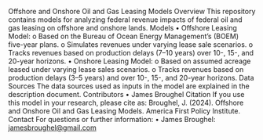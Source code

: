 Offshore and Onshore Oil and Gas Leasing Models
Overview
This repository contains models for analyzing federal revenue impacts of federal oil and gas leasing on offshore and onshore lands. 
Models
•	Offshore Leasing Model:
o	Based on the Bureau of Ocean Energy Management’s (BOEM) five-year plans.
o	Simulates revenues under varying lease sale scenarios.
o	Tracks revenues based on production delays (7–10 years) over 10-, 15-, and 20-year horizons.
•	Onshore Leasing Model:
o	Based on assumed acreage leased under varying lease sales scenarios.
o	Tracks revenues based on production delays (3–5 years) and over 10-, 15-, and 20-year horizons.
Data Sources
The data sources used as inputs in the model are explained in the description document. 
Contributors
•	James Broughel
Citation
If you use this model in your research, please cite as:
Broughel, J. (2024). Offshore and Onshore Oil and Gas Leasing Models. America First Policy Institute.
Contact
For questions or further information:
•	James Broughel: jamesbroughel@gmail.com
